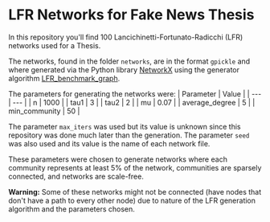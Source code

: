 # LFR Networks for Fake News Thesis

In this repository you'll find 100 Lancichinetti-Fortunato-Radicchi (LFR) networks used for a Thesis.

The networks, found in the folder `networks`, are in the format `gpickle` and where generated via the Python library [NetworkX](https://networkx.org/) using the generator algorithm [LFR_benchmark_graph](https://networkx.org/documentation/stable/reference/generated/networkx.generators.community.LFR_benchmark_graph.html).

The parameters for generating the networks were: 
| Parameter | Value  |
| --- | --- |
| n | 1000 |
| tau1 | 3 |
| tau2 | 2 |
| mu | 0.07 |
| average_degree | 5 |
| min_community | 50 |

The parameter `max_iters` was used but its value is unknown since this repository was done much later than the generation. The parameter `seed` was also used and its value is the name of each network file.

These parameters were chosen to generate networks where each community represents at least 5% of the network, communities are sparsely connected, and networks are scale-free. 

**Warning:** Some of these networks might not be connected (have nodes that don't have a path to every other node) due to nature of the LFR generation algorithm and the parameters chosen.